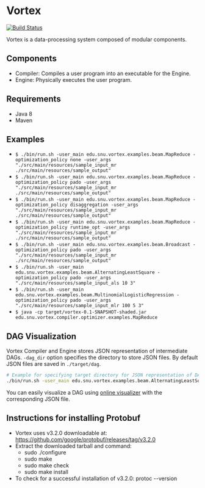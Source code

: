 # Vortex 
[![Build Status](http://cmscluster.snu.ac.kr:8080/jenkins/buildStatus/icon?job=Vortex-master)](http://cmscluster.snu.ac.kr:8080/jenkins/job/Vortex-master/)

Vortex is a data-processing system composed of modular components.

## Components
* Compiler: Compiles a user program into an executable for the Engine.
* Engine: Physically executes the user program.

## Requirements
* Java 8
* Maven

## Examples
* `$ ./bin/run.sh -user_main edu.snu.vortex.examples.beam.MapReduce -optimization_policy none -user_args "./src/main/resources/sample_input_mr ./src/main/resources/sample_output"`
* `$ ./bin/run.sh -user_main edu.snu.vortex.examples.beam.MapReduce -optimization_policy pado -user_args "./src/main/resources/sample_input_mr ./src/main/resources/sample_output"`
* `$ ./bin/run.sh -user_main edu.snu.vortex.examples.beam.MapReduce -optimization_policy disaggregation -user_args "./src/main/resources/sample_input_mr ./src/main/resources/sample_output"`
* `$ ./bin/run.sh -user_main edu.snu.vortex.examples.beam.MapReduce -optimization_policy runtime_opt -user_args "./src/main/resources/sample_input_mr ./src/main/resources/sample_output"`
* `$ ./bin/run.sh -user_main edu.snu.vortex.examples.beam.Broadcast -optimization_policy pado -user_args "./src/main/resources/sample_input_mr ./src/main/resources/sample_output"`
* `$ ./bin/run.sh -user_main edu.snu.vortex.examples.beam.AlternatingLeastSquare -optimization_policy pado -user_args "./src/main/resources/sample_input_als 10 3"`
* `$ ./bin/run.sh -user_main edu.snu.vortex.examples.beam.MultinomialLogisticRegression -optimization_policy pado -user_args "./src/main/resources/sample_input_mlr 100 5 3"`
* `$ java -cp target/vortex-0.1-SNAPSHOT-shaded.jar edu.snu.vortex.compiler.optimizer.examples.MapReduce`

## DAG Visualization
Vortex Compiler and Engine stores JSON representation of intermediate DAGs.
`-dag_dir` option specifies the directory to store JSON files. By default JSON files are saved in `./target/dag`.

```bash
# Example for specifying target directory for JSON representation of DAGs.
./bin/run.sh -user_main edu.snu.vortex.examples.beam.AlternatingLeastSquare -optimization_policy pado -dag_dir "./target/dag/als" -user_args "./src/main/resources/sample_input_als 10 3"
```

You can easily visualize a DAG using [online visualizer](https://service.jangho.kr/vortex-dag/) with the corresponding JSON file.

## Instructions for installing Protobuf
* Vortex uses v3.2.0 downloadable at: https://github.com/google/protobuf/releases/tag/v3.2.0
* Extract the downloaded tarball and command:
    - sudo ./configure
    - sudo make
    - sudo make check
    - sudo make install
* To check for a successful installation of v3.2.0: protoc --version
